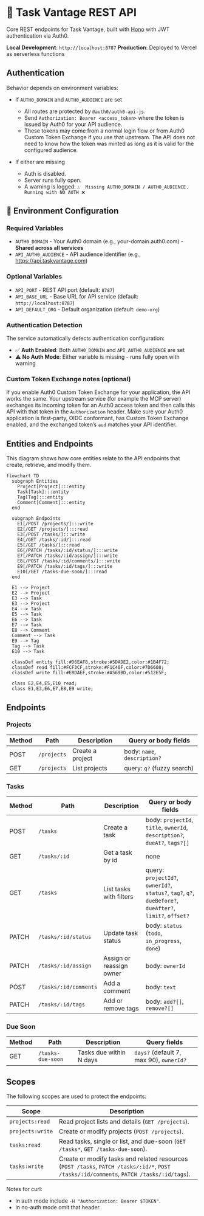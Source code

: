 # 🚀 Task Vantage REST API

Core REST endpoints for Task Vantage, built with [Hono](https://hono.dev/) with JWT authentication via Auth0.

**Local Development**: `http://localhost:8787`
**Production**: Deployed to Vercel as serverless functions

## Authentication

Behavior depends on environment variables:

- If `AUTH0_DOMAIN` and `AUTH0_AUDIENCE` are set  
  - All routes are protected by `@auth0/auth0-api-js`.  
  - Send `Authorization: Bearer <access_token>` where the token is issued by Auth0 for your API audience.  
  - These tokens may come from a normal login flow or from Auth0 Custom Token Exchange if you use that upstream. The API does not need to know how the token was minted as long as it is valid for the configured audience.

- If either are missing  
  - Auth is disabled.  
  - Server runs fully open.  
  - A warning is logged: `⚠️  Missing AUTH0_DOMAIN / AUTH0_AUDIENCE. Running with NO AUTH ❌`

## 🔧 Environment Configuration

### Required Variables

* `AUTH0_DOMAIN` - Your Auth0 domain (e.g., your-domain.auth0.com) - **Shared across all services**
* `API_AUTH0_AUDIENCE` - API audience identifier (e.g., https://api.taskvantage.com)

### Optional Variables

* `API_PORT` - REST API port (default: `8787`)
* `API_BASE_URL` - Base URL for API service (default: `http://localhost:8787`)
* `API_DEFAULT_ORG` - Default organization (default: `demo-org`)

### Authentication Detection

The service automatically detects authentication configuration:
- ✅ **Auth Enabled**: Both `AUTH0_DOMAIN` and `API_AUTH0_AUDIENCE` are set
- ⚠️ **No Auth Mode**: Either variable is missing - runs fully open with warning

### Custom Token Exchange notes (optional)

If you enable Auth0 Custom Token Exchange for your application, the API works the same. Your upstream service (for example the MCP server) exchanges its incoming token for an Auth0 access token and then calls this API with that token in the `Authorization` header. Make sure your Auth0 application is first-party, OIDC conformant, has Custom Token Exchange enabled, and the exchanged token’s `aud` matches your API identifier.

## Entities and Endpoints

This diagram shows how core entities relate to the API endpoints that create, retrieve, and modify them.

```mermaid
flowchart TD
  subgraph Entities
    Project[Project]:::entity
    Task[Task]:::entity
    Tag[Tag]:::entity
    Comment[Comment]:::entity
  end

  subgraph Endpoints
    E1[/POST /projects/]:::write
    E2[/GET /projects/]:::read
    E3[/POST /tasks/]:::write
    E4[/GET /tasks/:id/]:::read
    E5[/GET /tasks/]:::read
    E6[/PATCH /tasks/:id/status/]:::write
    E7[/PATCH /tasks/:id/assign/]:::write
    E8[/POST /tasks/:id/comments/]:::write
    E9[/PATCH /tasks/:id/tags/]:::write
    E10[/GET /tasks-due-soon/]:::read
  end

  E1 --> Project
  E2 --> Project
  E3 --> Task
  E3 --> Project
  E4 --> Task
  E5 --> Task
  E6 --> Task
  E7 --> Task
  E8 --> Comment
  Comment --> Task
  E9 --> Tag
  Tag --> Task
  E10 --> Task

  classDef entity fill:#D6EAF8,stroke:#5DADE2,color:#1B4F72;
  classDef read fill:#FCF3CF,stroke:#F1C40F,color:#7D6608;
  classDef write fill:#E8DAEF,stroke:#A569BD,color:#512E5F;

  class E2,E4,E5,E10 read;
  class E1,E3,E6,E7,E8,E9 write;
````

## Endpoints

### Projects

| Method | Path        | Description      | Query or body fields         |
| ------ | ----------- | ---------------- | ---------------------------- |
| POST   | `/projects` | Create a project | body: `name`, `description?` |
| GET    | `/projects` | List projects    | query: `q?` (fuzzy search)   |

### Tasks

| Method | Path                  | Description              | Query or body fields                                                                                     |
| ------ | --------------------- | ------------------------ | -------------------------------------------------------------------------------------------------------- |
| POST   | `/tasks`              | Create a task            | body: `projectId`, `title`, `ownerId`, `description?`, `dueAt?`, `tags?[]`                               |
| GET    | `/tasks/:id`          | Get a task by id         | none                                                                                                     |
| GET    | `/tasks`              | List tasks with filters  | query: `projectId?`, `ownerId?`, `status?`, `tag?`, `q?`, `dueBefore?`, `dueAfter?`, `limit?`, `offset?` |
| PATCH  | `/tasks/:id/status`   | Update task status       | body: `status` (`todo`, `in_progress`, `done`)                                                           |
| PATCH  | `/tasks/:id/assign`   | Assign or reassign owner | body: `ownerId`                                                                                          |
| POST   | `/tasks/:id/comments` | Add a comment            | body: `text`                                                                                             |
| PATCH  | `/tasks/:id/tags`     | Add or remove tags       | body: `add?[]`, `remove?[]`                                                                              |

### Due Soon

| Method | Path              | Description             | Query fields                            |
| ------ | ----------------- | ----------------------- | --------------------------------------- |
| GET    | `/tasks-due-soon` | Tasks due within N days | `days?` (default 7, max 90), `ownerId?` |

## Scopes

The following scopes are used to protect the endpoints:

| Scope            | Description                                                                                                                              |
| ---------------- | ---------------------------------------------------------------------------------------------------------------------------------------- |
| `projects:read`  | Read project lists and details (`GET /projects`).                                                                                        |
| `projects:write` | Create or modify projects (`POST /projects`).                                                                                            |
| `tasks:read`     | Read tasks, single or list, and due-soon (`GET /tasks*`, `GET /tasks-due-soon`).                                                         |
| `tasks:write`    | Create or modify tasks and related resources (`POST /tasks`, `PATCH /tasks/:id/*`, `POST /tasks/:id/comments`, `PATCH /tasks/:id/tags`). |

Notes for curl:

* In auth mode include `-H "Authorization: Bearer $TOKEN"`.
* In no-auth mode omit that header.
